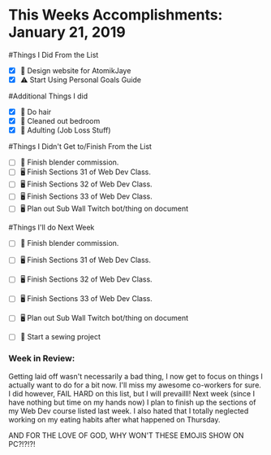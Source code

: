 # This Weeks Accomplishments: January 21, 2019

#Things I Did From the List
- [x] 🎨 Design website for AtomikJaye
- [x] ⚠️ Start Using Personal Goals Guide

#Additional Things I did
- [x] 💓 Do hair
- [x] 💓 Cleaned out bedroom
- [x] 💓 Adulting (Job Loss Stuff)

#Things I Didn't Get to/Finish From the List
- [ ] 🎨 Finish blender commission.
- [ ] 🖥 Finish Sections 31 of Web Dev Class.
- [ ] 🖥 Finish Sections 32 of Web Dev Class.
- [ ] 🖥 Finish Sections 33 of Web Dev Class.
- [ ] 🖥 Plan out Sub Wall Twitch bot/thing on document

#Things I'll do Next Week
- [ ] 🎨 Finish blender commission.
- [ ] 🖥 Finish Sections 31 of Web Dev Class.
- [ ] 🖥 Finish Sections 32 of Web Dev Class.
- [ ] 🖥 Finish Sections 33 of Web Dev Class.
- [ ] 🖥 Plan out Sub Wall Twitch bot/thing on document
- [ ] 👗 Start a sewing project


### Week in Review:
Getting laid off wasn't necessarily a bad thing, I now get to focus on things I actually want to do for a bit now. I'll miss my awesome co-workers for sure. I did however, FAIL HARD on this list, but I will prevailll! Next week (since I have nothing but time on my hands now) I plan to finish up the sections of my Web Dev course listed last week. I also hated that I totally neglected working on my eating habits after what happened on Thursday.

AND FOR THE LOVE OF GOD, WHY WON'T THESE EMOJIS SHOW ON PC?!?!?!
